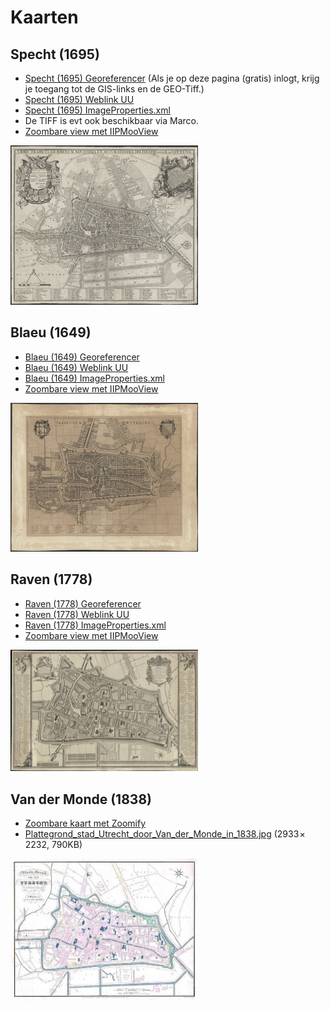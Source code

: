 # Kaarten

## Specht (1695)
* [Specht (1695) Georeferencer](http://uu.georeferencer.com/maps/331aaaf3-72d2-52ab-8cc3-fe44fc7abcf6/) (Als je op deze pagina (gratis) inlogt, krijg je toegang tot de GIS-links en de GEO-Tiff.)
* [Specht (1695) Weblink UU](http://objects.library.uu.nl/reader/index.php?obj=1874-348748&lan=en#page//11/87/40/118740207246035919625727383986846718971.jpg/mode/1up)
* [Specht (1695) ImageProperties.xml](http://objects.library.uu.nl/fcgi-bin/iipsrv.fcgi?zoomify=/manifestation/viewer/11/87/40/118740207246035919625727383986846718971.jp2/ImageProperties.xml)
* De TIFF is evt ook beschikbaar via Marco.
* [Zoombare view met IIPMooView](http://objects.library.uu.nl/reader/viewer.php?obj=1874-348748&pagenum=1&lan=en)

<img src="thumbs/Specht (1695).jpg" width="300"/>

## Blaeu (1649)
* [Blaeu (1649) Georeferencer](http://uu.georeferencer.com/maps/7dd2ec0b-2897-55a5-a385-b19cfe268257/)
* [Blaeu (1649) Weblink UU](http://objects.library.uu.nl/reader/index.php?obj=1874-351073&lan=en#page//72/46/38/72463859667832144848804572952047205750.jpg/mode/1up)
* [Blaeu (1649) ImageProperties.xml](http://objects.library.uu.nl/fcgi-bin/iipsrv.fcgi?zoomify=/manifestation/viewer/72/46/38/72463859667832144848804572952047205750.jp2/ImageProperties.xml)
* [Zoombare view met IIPMooView](http://objects.library.uu.nl/reader/viewer.php?obj=1874-351073&pagenum=1&lan=en)

<img src="thumbs/Blaeu (1649).jpg" width="300"/>

## Raven (1778)
* [Raven (1778) Georeferencer](http://uu.georeferencer.com/maps/fb84bfc9-0956-5d2c-8c70-9da257a62589/)
* [Raven (1778) Weblink UU](http://objects.library.uu.nl/reader/index.php?obj=1874-348831&lan=en#page//15/12/51/151251960807504984483818404817156250719.jpg/mode/1up)
* [Raven (1778) ImageProperties.xml](http://objects.library.uu.nl/fcgi-bin/iipsrv.fcgi?zoomify=/manifestation/viewer/15/12/51/151251960807504984483818404817156250719.jp2/ImageProperties.xml)
* [Zoombare view met IIPMooView](http://objects.library.uu.nl/reader/viewer.php?obj=1874-348831&pagenum=1&lan=en)

<img src="thumbs/Raven (1778).jpg" width="300"/>

## Van der Monde (1838)
* [Zoombare kaart met Zoomify](https://hualab.nl/skyline/kaarten/Zoomify-vanderMonde-1838/)
* [Plattegrond_stad_Utrecht_door_Van_der_Monde_in_1838.jpg](Plattegrond_stad_Utrecht_door_Van_der_Monde_in_1838.jpg) (2933 × 2232, 790KB)
<img src="thumbs/vanderMonde (1838).jpg" width="300"/>
